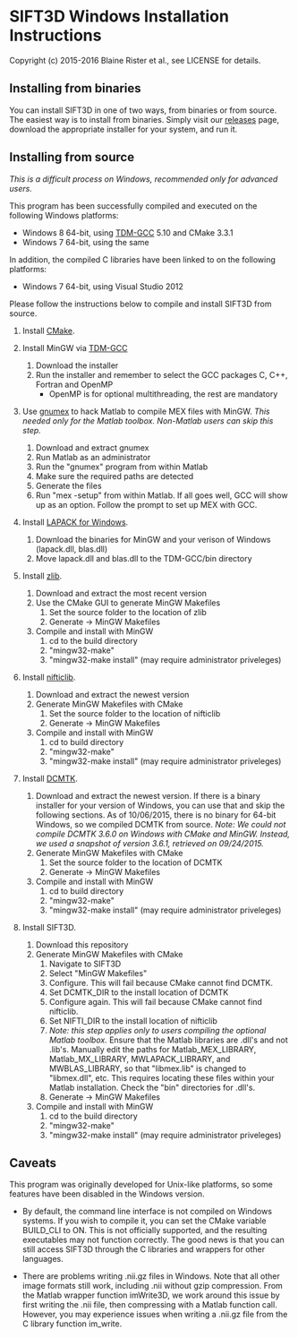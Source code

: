 # SIFT3D Windows Installation Instructions

Copyright (c) 2015-2016 Blaine Rister et al., see LICENSE for details.

## Installing from binaries

You can install SIFT3D in one of two ways, from binaries or from source. The easiest way is to install from binaries. Simply visit our [releases](https://github.com/bbrister/SIFT3D/releases) page, download the appropriate installer for your system, and run it.

## Installing from source

*This is a difficult process on Windows, recommended only for advanced users.*

This program has been successfully compiled and executed on the following Windows platforms:
* Windows 8 64-bit, using [TDM-GCC](http://tdm-gcc.tdragon.net/) 5.10 and CMake 3.3.1
* Windows 7 64-bit, using the same

In addition, the compiled C libraries have been linked to on the following platforms:
* Windows 7 64-bit, using Visual Studio 2012

Please follow the instructions below to compile and install SIFT3D from source.

1. Install [CMake](http://www.cmake.org).

2. Install MinGW via [TDM-GCC](http://tdm-gcc.tdragon.net/)
	1. Download the installer
	2. Run the installer and remember to select the GCC packages C, C++, Fortran and OpenMP
		* OpenMP is for optional multithreading, the rest are mandatory

3. Use [gnumex](http://gnumex.sourceforge.net/documentation.html#L131) to hack Matlab to compile MEX files with MinGW. *This needed only for the Matlab toolbox. Non-Matlab users can skip this step.*
	1. Download and extract gnumex
	2. Run Matlab as an administrator
	3. Run the "gnumex" program from within Matlab
	4. Make sure the required paths are detected
	5. Generate the files
	6. Run "mex -setup" from within Matlab. If all goes well, GCC will show up as an option. Follow the prompt to set up MEX with GCC.

4. Install [LAPACK for Windows](http://icl.cs.utk.edu/lapack-for-windows/lapack/index.html#libraries).
	1. Download the binaries for MinGW and your verison of Windows (lapack.dll, blas.dll)
	2. Move lapack.dll and blas.dll to the TDM-GCC/bin directory

5. Install [zlib](http://zlib.net/).
	1. Download and extract the most recent version
	2. Use the CMake GUI to generate MinGW Makefiles
		1. Set the source folder to the location of zlib
		2. Generate -> MinGW Makefiles
	3. Compile and install with MinGW
		1. cd to the build directory
		2. "mingw32-make"
		3. "mingw32-make install" (may require administrator priveleges)

6. Install [nifticlib](http://sourceforge.net/projects/niftilib/files/nifticlib/).
	1. Download and extract the newest version
	2. Generate MinGW Makefiles with CMake
		1. Set the source folder to the location of nifticlib
		2. Generate -> MinGW Makefiles
	3. Compile and install with MinGW
		1. cd to build directory
		2. "mingw32-make"
		3. "mingw32-make install" (may require administrator priveleges)

7. Install [DCMTK](http://www.dcmtk.org).
	1. Download and extract the newest version. If there is a binary installer for your version of Windows, you can use that and skip the following sections. As of 10/06/2015, there is no binary for 64-bit Windows, so we compiled DCMTK from source. *Note: We could not compile DCMTK 3.6.0 on Windows with CMake and MinGW. Instead, we used a snapshot of version 3.6.1, retrieved on 09/24/2015.*
	2. Generate MinGW Makefiles with CMake
		1. Set the source folder to the location of DCMTK
		2. Generate -> MinGW Makefiles
	3. Compile and install with MinGW
		1. cd to build directory
		2. "mingw32-make"
		3. "mingw32-make install" (may require administrator priveleges)

8. Install SIFT3D.
	1. Download this repository
	2. Generate MinGW Makefiles with CMake
		1. Navigate to SIFT3D
		2. Select "MinGW Makefiles"
		3. Configure. This will fail because CMake cannot find DCMTK.
		4. Set DCMTK_DIR to the install location of DCMTK
		3. Configure again. This will fail because CMake cannot find nifticlib.
		4. Set NIFTI_DIR to the install location of nifticlib
		5. *Note: this step applies only to users compiling the optional Matlab toolbox.* Ensure that the Matlab libraries are .dll's and not .lib's. Manually edit the paths for Matlab_MEX_LIBRARY, Matlab_MX_LIBRARY, MWLAPACK_LIBRARY, and MWBLAS_LIBRARY, so that "libmex.lib" is changed to "libmex.dll", etc. This requires locating these files within your Matlab installation. Check the "bin" directories for .dll's.
		6. Generate -> MinGW Makefiles
	3. Compile and install with MinGW
		1. cd to the build directory
		2. "mingw32-make"
		3. "mingw32-make install" (may require administrator priveleges)

## Caveats

This program was originally developed for Unix-like platforms, so some features have been disabled in the Windows version. 

* By default, the command line interface is not compiled on Windows systems. If you wish to compile it, you can set the CMake variable BUILD_CLI to ON. This is not officially supported, and the resulting executables may not function correctly. The good news is that you can still access SIFT3D through the C libraries and wrappers for other languages.

* There are problems writing .nii.gz files in Windows. Note that all other image formats still work, including .nii without gzip compression. From the Matlab wrapper function imWrite3D, we work around this issue by first writing the .nii file, then compressing with a Matlab function call. However, you may experience issues when writing a .nii.gz file from the C library function im_write.
